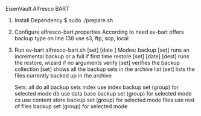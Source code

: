EisenVault Alfresco BART
1. Install Dependency 
    $ sudo ./prepare.sh
2. Configure alfresco-bart.properties 
    According to need ev-bart offers backup type on line 138
    use s3, ftp, scp, local
3. Run ev-bart
    alfresco-bart.sh <mode> [set] [date <dest>]
    Modes:
        backup [set]	runs an incremental backup or a full if first time
        restore [set] [date] [dest]	runs the restore, wizard if no arguments
        verify [set]	verifies the backup
        collection [set]	shows all the backup sets in the archive
        list [set]		lists the files currently backed up in the archive

    Sets:
        all		do all backup sets
        index	use index backup set (group) for selected mode
        db		use data base backup set (group) for selected mode
        cs		use content store backup set (group) for selected mode
        files	use rest of files backup set (group) for selected mode
